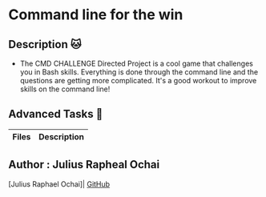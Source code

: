 # Command line for the win

## Description :cat:

* The CMD CHALLENGE Directed Project is a cool game that challenges you in Bash skills. Everything is done through the command line and the questions are getting more complicated. It's a good workout to improve skills on the command line!


## Advanced Tasks :light_rail:

| Files | Description |
| ----- | -------
## Author : Julius Rapheal Ochai

[Julius Raphael Ochai]| [GitHub]("https://github.com/codemidev")
 
